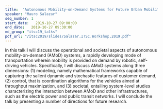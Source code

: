 ```yaml
---
title:  "Autonomous Mobility-on-Demand Systems for Future Urban Mobility"
speaker: "Mauro Salazar"
seq_number: 1
start_date:   2019-10-27 09:00:00
end_date:   2019-10-27 09:30:00
md_group: "itsc19_talks"
pdf_url: "/itsc2019/slides/Salazar.ITSC.Workshop.2019.pdf"
---
```


In this talk I will discuss the operational and societal aspects of autonomous mobility-on-demand (AMoD) systems, a rapidly developing mode of transportation wherein mobility is provided on demand by robotic, self-driving vehicles. Specifically, I will discuss AMoD systems along three dimensions: (1) modeling, namely mathematical frameworks capable of capturing the salient dynamic and stochastic features of customer demand, (2) control, that is coordination algorithms for the vehicles aimed at throughput maximization, and (3) societal, entailing system-level studies characterizing the interaction between AMoD and other infrastructures, such as the electric power and public transit networks. I will conclude the talk by presenting a number of directions for future research.
